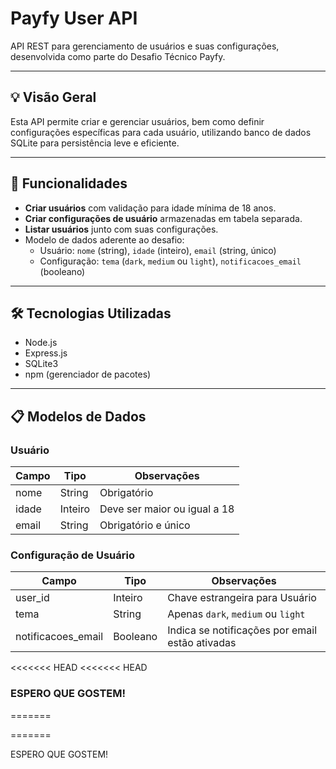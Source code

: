 # Payfy User API

API REST para gerenciamento de usuários e suas configurações, desenvolvida como parte do Desafio Técnico Payfy.

---

## 💡 Visão Geral

Esta API permite criar e gerenciar usuários, bem como definir configurações específicas para cada usuário, utilizando banco de dados SQLite para persistência leve e eficiente.

---

## 🚀 Funcionalidades

- **Criar usuários** com validação para idade mínima de 18 anos.
- **Criar configurações de usuário** armazenadas em tabela separada.
- **Listar usuários** junto com suas configurações.
- Modelo de dados aderente ao desafio:
  - Usuário: `nome` (string), `idade` (inteiro), `email` (string, único)
  - Configuração: `tema` (`dark`, `medium` ou `light`), `notificacoes_email` (booleano)

---

## 🛠 Tecnologias Utilizadas

- Node.js
- Express.js
- SQLite3
- npm (gerenciador de pacotes)

---

## 📋 Modelos de Dados

### Usuário

| Campo | Tipo    | Observações                  |
|-------|---------|-----------------------------|
| nome  | String  | Obrigatório                 |
| idade | Inteiro | Deve ser maior ou igual a 18 |
| email | String  | Obrigatório e único          |

### Configuração de Usuário

| Campo             | Tipo     | Observações                      |
|-------------------|----------|---------------------------------|
| user_id           | Inteiro  | Chave estrangeira para Usuário  |
| tema              | String   | Apenas `dark`, `medium` ou `light` |
| notificacoes_email | Booleano | Indica se notificações por email estão ativadas |

<<<<<<< HEAD
<<<<<<< HEAD

### ESPERO QUE GOSTEM!
=======

=======

ESPERO QUE GOSTEM!


